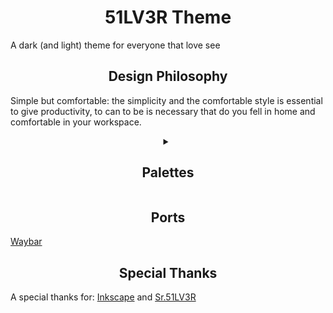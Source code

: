 <center><h1> 51LV3R Theme </h1></center>
<p>A dark (and light) theme for everyone that love see</p>

<center><h2> Design Philosophy </h2></center>
<p>Simple but comfortable: the simplicity and the comfortable style is essential to give productivity, to can to be is necessary that do you fell in home and comfortable in your workspace.</p>

<center><details><summary> <h2> Palettes </h2> </summary>
<p>51LV3R Theme have 3 pallet kits, that is lovely called of "Dimensions"</p>

<details><summary> <h3> Paradise </h3> </summary>
<table>
    <tr>
        <td>Color</td>
        <td>Name</td>
        <td>Hex code</td>
    </tr>
    <tr>
        <td><img src="Paradise/Base.png" alt="Base"></td>
        <td>Base</td>
        <td>#e0e0e0</td>
    </tr>
    <tr>
        <td><img src="Paradise/Mantle.png" alt="Mantle"></td>
        <td>Mantle</td>
        <td>#d7d7d7</td>
    </tr>
    <tr>
        <td><img src="Paradise/Crust.png" alt="Crust"></td>
        <td>Crust</td>
        <td>#c9c9c9</td>
    </tr>
    <tr>
        <td><img src="Paradise/Text.png" alt="Text"></td>
        <td>Text</td>
        <td>#2e2e2e</td>
    </tr>
    <tr>
        <td><img src="Paradise/Sub-text1.png" alt="Sub-text1"></td>
        <td>Sub-text1</td>
        <td>#383838</td>
    </tr>
    <tr>
        <td><img src="Paradise/Sub-text0.png" alt="Sub-text0"></td>
        <td>Sub-text0</td>
        <td>#474747</td>
    </tr>
    <tr>
        <td><img src="Paradise/Surface0.png" alt="Surface0"></td>
        <td>Surface0</td>
        <td>#e7e7e7</td>
    </tr>
    <tr>
        <td><img src="Paradise/Surface1.png" alt="Surface1"></td>
        <td>Surface1</td>
        <td>#f0f0f0</td>
    </tr>
    <tr>
        <td><img src="Paradise/Surface2.png" alt="Surface2"></td>
        <td>Surface2</td>
        <td>#f3f3f3</td>
    </tr>
    <tr>
        <td><img src="Paradise/Overlay0.png" alt="Overlay0"></td>
        <td>Overlay0</td>
        <td>#f6f6f6</td>
    </tr>
    <tr>
        <td><img src="Paradise/Overlay1.png" alt="Overlay1"></td>
        <td>Overlay1</td>
        <td>#f8f8f8</td>
    </tr>
    <tr>
        <td><img src="Paradise/Overlay2.png" alt="Overlay2"></td>
        <td>Overlay2</td>
        <td>#fafafa</td>
    </tr>
    <tr>
        <td><img src="Paradise/CBZE.png" alt="CBZE"></td>
        <td>CBZE?</td>
        <td>#937aba</td>
    </tr>
    <tr>
        <td><img src="Paradise/Witch.png" alt="Witch"></td>
        <td>Witch</td>
        <td>#ac4cdc</td>
    </tr>
    <tr>
        <td><img src="Paradise/Blue.png" alt="Blue"></td>
        <td>Blue</td>
        <td>#2400b3</td>
    </tr>
    <tr>
        <td><img src="Paradise/Blue2.png" alt="Blue2"></td>
        <td>Blue2</td>
        <td>#0057b3</td>
    </tr>
    <tr>
        <td><img src="Paradise/Cian.png" alt="Cian"></td>
        <td>Cian</td>
        <td>#0095b3</td>
    </tr>
    <tr>
        <td><img src="Paradise/Jade.png" alt="Jade"></td>
        <td>Jade</td>
        <td>#00b36a</td>
    </tr>
    <tr>
        <td><img src="Paradise/Magenta.png" alt="Magenta"></td>
        <td>Magenta</td>
        <td>#b30070</td>
    </tr>
    <tr>
        <td><img src="Paradise/Ruby.png" alt="Ruby"></td>
        <td>Ruby</td>
        <td>#b30013</td>
    </tr>
    <tr>
        <td><img src="Paradise/Sea.png" alt="Sea"></td>
        <td>Sea</td>
        <td>#00b395</td>
    </tr>
</table>
</details>

<details><summary> <h3> Purgatory </h3> </summary>
<table>
    <tr>
        <td>Color</td>
        <td>Name</td>
        <td>Hex code</td>
    </tr>
    <tr>
        <td><img src="Purgatory/Base.png" alt="Base"></td>
        <td>Base</td>
        <td>#0f0a14</td>
    </tr>
    <tr>
        <td><img src="Purgatory/Mantle.png" alt="Mantle"></td>
        <td>Mantle</td>
        <td>#060508</td>
    </tr>
    <tr>
        <td><img src="Purgatory/Crust.png" alt="Crust"></td>
        <td>Crust</td>
        <td>#020203</td>
    </tr>
    <tr>
        <td><img src="Purgatory/Text.png" alt="Text"></td>
        <td>Text</td>
        <td>#b18ed4</td>
    </tr>
    <tr>
        <td><img src="Purgatory/Sub-text1.png" alt="Sub-text1"></td>
        <td>Sub-text1</td>
        <td>#a685c7</td>
    </tr>
    <tr>
        <td><img src="Purgatory/Sub-text0.png" alt="Sub-text0"></td>
        <td>Sub-text0</td>
        <td>#997bb8</td>
    </tr>
    <tr>
        <td><img src="Purgatory/Surface0.png" alt="Surface0"></td>
        <td>Surface0</td>
        <td>#1c1621</td>
    </tr>
    <tr>
        <td><img src="Purgatory/Surface1.png" alt="Surface1"></td>
        <td>Surface1</td>
        <td>#241d2b</td>
    </tr>
    <tr>
        <td><img src="Purgatory/Surface2.png" alt="Surface2"></td>
        <td>Surface2</td>
        <td>#2f2638</td>
    </tr>
    <tr>
        <td><img src="Purgatory/Overlay0.png" alt="Overlay0"></td>
        <td>Overlay0</td>
        <td>#40334d</td>
    </tr>
    <tr>
        <td><img src="Purgatory/Overlay1.png" alt="Overlay1"></td>
        <td>Overlay1</td>
        <td>#514161</td>
    </tr>
    <tr>
        <td><img src="Purgatory/Overlay2.png" alt="Overlay2"></td>
        <td>Overlay2</td>
        <td>#4c496e</td>
    </tr>
    <tr>
        <td><img src="Purgatory/CBZE.png" alt="CBZE"></td>
        <td>CBZE?</td>
        <td>#937aba</td>
    </tr>
    <tr>
        <td><img src="Purgatory/Witch.png" alt="Witch"></td>
        <td>Witch</td>
        <td>#ac4cdc</td>
    </tr>
    <tr>
        <td><img src="Purgatory/Blue.png" alt="Blue"></td>
        <td>Blue</td>
        <td>#2400b3</td>
    </tr>
    <tr>
        <td><img src="Purgatory/Blue2.png" alt="Blue2"></td>
        <td>Blue2</td>
        <td>#0057b3</td>
    </tr>
    <tr>
        <td><img src="Purgatory/Cian.png" alt="Cian"></td>
        <td>Cian</td>
        <td>#0095b3</td>
    </tr>
    <tr>
        <td><img src="Purgatory/Jade.png" alt="Jade"></td>
        <td>Jade</td>
        <td>#00b36a</td>
    </tr>
    <tr>
        <td><img src="Purgatory/Magenta.png" alt="Magenta"></td>
        <td>Magenta</td>
        <td>#b30070</td>
    </tr>
    <tr>
        <td><img src="Purgatory/Ruby.png" alt="Ruby"></td>
        <td>Ruby</td>
        <td>#b30013</td>
    </tr>
    <tr>
        <td><img src="Purgatory/Sea.png" alt="Sea"></td>
        <td>Sea</td>
        <td>#00b395</td>
    </tr>
</table>
</details>

<details><summary> <h3> Underworld </h3> </summary>
<table>
    <tr>
        <td>Color</td>
        <td>Name</td>
        <td>Hex code</td>
    </tr>
    <tr>
        <td><img src="Underworld/Base.png" alt="Base"></td>
        <td>Base</td>
        <td>#121212</td>
    </tr>
    <tr>
        <td><img src="Underworld/Mantle.png" alt="Mantle"></td>
        <td>Mantle</td>
        <td>#080808</td>
    </tr>
    <tr>
        <td><img src="Underworld/Crust.png" alt="Crust"></td>
        <td>Crust</td>
        <td>#030303</td>
    </tr>
    <tr>
        <td><img src="Underworld/Text.png" alt="Text"></td>
        <td>Text</td>
        <td>#d3d3d3</td>
    </tr>
    <tr>
        <td><img src="Underworld/Sub-text1.png" alt="Sub-text1"></td>
        <td>Sub-text1</td>
        <td>#c8c8c8</td>
    </tr>
    <tr>
        <td><img src="Underworld/Sub-text0.png" alt="Sub-text0"></td>
        <td>Sub-text0</td>
        <td>#b8b8b8</td>
    </tr>
    <tr>
        <td><img src="Underworld/Surface0.png" alt="Surface0"></td>
        <td>Surface0</td>
        <td>#222222</td>
    </tr>
    <tr>
        <td><img src="Underworld/Surface1.png" alt="Surface1"></td>
        <td>Surface1</td>
        <td>#2b2b2b</td>
    </tr>
    <tr>
        <td><img src="Underworld/Surface2.png" alt="Surface2"></td>
        <td>Surface2</td>
        <td>#393939</td>
    </tr>
    <tr>
        <td><img src="Underworld/Overlay0.png" alt="Overlay0"></td>
        <td>Overlay0</td>
        <td>#4d4d4d</td>
    </tr>
    <tr>
        <td><img src="Underworld/Overlay1.png" alt="Overlay1"></td>
        <td>Overlay1</td>
        <td>#616161</td>
    </tr>
    <tr>
        <td><img src="Underworld/Overlay2.png" alt="Overlay2"></td>
        <td>Overlay2</td>
        <td>#6e6e6e</td>
    </tr>
    <tr>
        <td><img src="Underworld/CBZE.png" alt="CBZE"></td>
        <td>CBZE?</td>
        <td>#937aba</td>
    </tr>
    <tr>
        <td><img src="Underworld/Witch.png" alt="Witch"></td>
        <td>Witch</td>
        <td>#ac4cdc</td>
    </tr>
    <tr>
        <td><img src="Underworld/Blue.png" alt="Blue"></td>
        <td>Blue</td>
        <td>#2400b3</td>
    </tr>
    <tr>
        <td><img src="Underworld/Blue2.png" alt="Blue2"></td>
        <td>Blue2</td>
        <td>#0057b3</td>
    </tr>
    <tr>
        <td><img src="Underworld/Cian.png" alt="Cian"></td>
        <td>Cian</td>
        <td>#0095b3</td>
    </tr>
    <tr>
        <td><img src="Underworld/Jade.png" alt="Jade"></td>
        <td>Jade</td>
        <td>#00b36a</td>
    </tr>
    <tr>
        <td><img src="Underworld/Magenta.png" alt="Magenta"></td>
        <td>Magenta</td>
        <td>#b30070</td>
    </tr>
    <tr>
        <td><img src="Underworld/Ruby.png" alt="Ruby"></td>
        <td>Ruby</td>
        <td>#b30013</td>
    </tr>
    <tr>
        <td><img src="Underworld/Sea.png" alt="Sea"></td>
        <td>Sea</td>
        <td>#00b395</td>
    </tr>
</table>
</details>
</details></center>

<center><h2> Ports </h2></center>
<a href="https://github.com/51LV3R-Theme/51LV3R-Theme-for-waybar">Waybar</a>

<center><h2> Special Thanks </h2></center>
<p> A special thanks for: <a href="https://inkscape.org/">Inkscape</a> and <a href="https://github.com/Eduardo-de-Oliveira-Santos">Sr.51LV3R</a></p>
